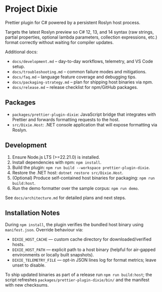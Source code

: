 # Project Dixie

Prettier plugin for C# powered by a persistent Roslyn host process.

Targets the latest Roslyn preview so C# 12, 13, and 14 syntax (raw strings, partial properties, optional lambda parameters, collection expressions, etc.) format correctly without waiting for compiler updates.

Additional docs:

- `docs/development.md` – day-to-day workflows, telemetry, and VS Code setup.
- `docs/troubleshooting.md` – common failure modes and mitigations.
- `docs/faq.md` – language feature coverage and debugging tips.
- `docs/packaging-strategy.md` – plan for shipping host binaries via npm.
- `docs/release.md` – release checklist for npm/GitHub packages.

## Packages

- `packages/prettier-plugin-dixie`: JavaScript bridge that integrates with Prettier and forwards formatting requests to the host.
- `src/Dixie.Host`: .NET console application that will expose formatting via Roslyn.

## Development

1. Ensure Node.js LTS (>=22.21.0) is installed.
2. Install dependencies with npm: `npm install`.
3. Build the plugin: `npm run build --workspace prettier-plugin-dixie`.
4. Restore the .NET host: `dotnet restore src/Dixie.Host`.
5. (Optional) Produce self-contained host binaries for packaging: `npm run build:host`.
6. Run the demo formatter over the sample corpus: `npm run demo`.

See `docs/architecture.md` for detailed plans and next steps.

## Installation Notes

During `npm install`, the plugin verifies the bundled host binary using `manifest.json`. Override behaviour via:

- `DIXIE_HOST_CACHE` — custom cache directory for downloaded/verified hosts.
- `DIXIE_HOST_PATH` — explicit path to a host binary (helpful for air-gapped environments or locally built snapshots).
- `DIXIE_TELEMETRY_FILE` — opt-in JSON lines log for format metrics; leave unset to disable.

To ship updated binaries as part of a release run `npm run build:host`; the script refreshes `packages/prettier-plugin-dixie/bin/` and the manifest with new checksums.
